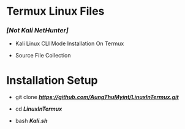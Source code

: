 # Termux Linux Files

### *__[Not Kali NetHunter]__*

* Kali Linux CLI Mode Installation On Termux
    
* Source File Collection

# Installation Setup

*   git clone *__https://github.com/AungThuMyint/LinuxInTermux.git__*

*   cd *__LinuxInTermux__*

*   bash *__Kali.sh__*
